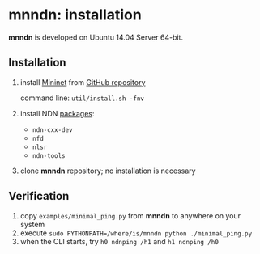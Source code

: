 # mnndn: installation

**mnndn** is developed on Ubuntu 14.04 Server 64-bit.

## Installation

1.  install [Mininet](http://mininet.org/) from [GitHub repository](https://github.com/mininet/mininet)

    command line: `util/install.sh -fnv`

2.  install NDN [packages](https://launchpad.net/~named-data/+archive/ubuntu/ppa):

    * `ndn-cxx-dev`
    * `nfd`
    * `nlsr`
    * `ndn-tools`

3.  clone **mnndn** repository; no installation is necessary

## Verification

1.  copy `examples/minimal_ping.py` from **mnndn** to anywhere on your system
2.  execute `sudo PYTHONPATH=/where/is/mnndn python ./minimal_ping.py`
3.  when the CLI starts, try `h0 ndnping /h1` and `h1 ndnping /h0`
